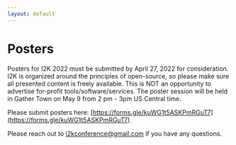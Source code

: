 ```yaml
---
layout: default
---
```

# Posters
Posters for I2K 2022 must be submitted by April 27, 2022 for consideration.  I2K is organized around the principles of open-source, so please make sure all presented content is freely available.  This is NOT an opportunity to advertise for-profit tools/software/services. The poster session will be held in Gather Town on May 9 from 2 pm - 3pm US Central time.

Please submit posters here: [https://forms.gle/kuWG1t5ASKPmRGuT7](https://forms.gle/kuWG1t5ASKPmRGuT7)

Please reach out to [i2kconference@gmail.com](mailto:i2kconference@gmail.com) if you have any questions.
